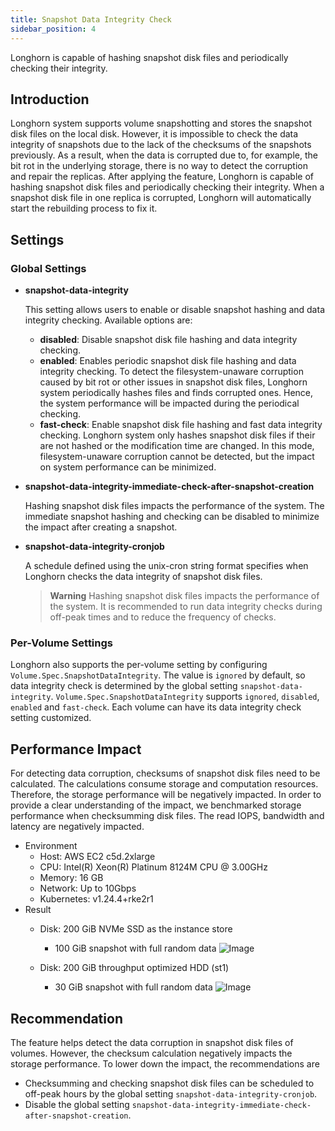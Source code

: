 ```yaml
---
title: Snapshot Data Integrity Check
sidebar_position: 4
---
```


Longhorn is capable of hashing snapshot disk files and periodically checking their integrity.

## Introduction

Longhorn system supports volume snapshotting and stores the snapshot disk files on the local disk. However, it is impossible to check the data integrity of snapshots due to the lack of the checksums of the snapshots previously. As a result, when the data is corrupted due to, for example, the bit rot in the underlying storage, there is no way to detect the corruption and repair the replicas. After applying the feature, Longhorn is capable of hashing snapshot disk files and periodically checking their integrity. When a snapshot disk file in one replica is corrupted, Longhorn will automatically start the rebuilding process to fix it.

## Settings

### Global Settings

- **snapshot-data-integrity** <br/>

    This setting allows users to enable or disable snapshot hashing and data integrity checking. Available options are:

    - **disabled**: Disable snapshot disk file hashing and data integrity checking.
    - **enabled**: Enables periodic snapshot disk file hashing and data integrity checking. To detect the filesystem-unaware corruption caused by bit rot or other issues in snapshot disk files, Longhorn system periodically hashes files and finds corrupted ones. Hence, the system performance will be impacted during the periodical checking.
    - **fast-check**: Enable snapshot disk file hashing and fast data integrity checking. Longhorn system only hashes snapshot disk files if their are not hashed or the modification time are changed. In this mode, filesystem-unaware corruption cannot be detected, but the impact on system performance can be minimized.

- **snapshot-data-integrity-immediate-check-after-snapshot-creation** <br/>

    Hashing snapshot disk files impacts the performance of the system. The immediate snapshot hashing and checking can be disabled to minimize the impact after creating a snapshot.

- **snapshot-data-integrity-cronjob** <br/>

    A schedule defined using the unix-cron string format specifies when Longhorn checks the data integrity of snapshot disk files.

    > **Warning**
    > Hashing snapshot disk files impacts the performance of the system. It is recommended to run data integrity checks during off-peak times and to reduce the frequency of checks.

### Per-Volume Settings

Longhorn also supports the per-volume setting by configuring `Volume.Spec.SnapshotDataIntegrity`. The value is `ignored` by default, so data integrity check is determined by the global setting `snapshot-data-integrity`. `Volume.Spec.SnapshotDataIntegrity` supports `ignored`, `disabled`, `enabled` and `fast-check`. Each volume can have its data integrity check setting customized.

## Performance Impact

For detecting data corruption, checksums of snapshot disk files need to be calculated. The calculations consume storage and computation resources. Therefore, the storage performance will be negatively impacted. In order to provide a clear understanding of the impact, we benchmarked storage performance when checksumming disk files. The read IOPS, bandwidth and latency are negatively impacted.

- Environment
    - Host: AWS EC2 c5d.2xlarge
    - CPU: Intel(R) Xeon(R) Platinum 8124M CPU @ 3.00GHz
    - Memory: 16 GB
    - Network: Up to 10Gbps
    - Kubernetes: v1.24.4+rke2r1
- Result
    - Disk: 200 GiB NVMe SSD as the instance store
      - 100 GiB snapshot with full random data
        ![Image](/img/diagrams/snapshot/snapshot_hash_ssd_perf.png)

    - Disk: 200 GiB throughput optimized HDD (st1)
      - 30 GiB snapshot with full random data
        ![Image](/img/diagrams/snapshot/snapshot_hash_hdd_perf.png)

## Recommendation

The feature helps detect the data corruption in snapshot disk files of volumes. However, the checksum calculation negatively impacts the storage performance. To lower down the impact, the recommendations are
- Checksumming and checking snapshot disk files can be scheduled to off-peak hours by the global setting `snapshot-data-integrity-cronjob`.
- Disable the global setting `snapshot-data-integrity-immediate-check-after-snapshot-creation`.